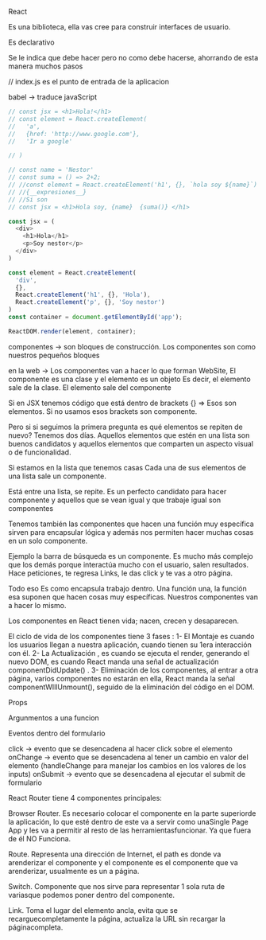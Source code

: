 React

Es una biblioteca, ella vas cree para construir interfaces de usuario.

Es declarativo

Se le indica que debe hacer pero no como debe hacerse, ahorrando de esta manera muchos pasos


//
index.js es el punto de entrada de la aplicacion 

babel -> traduce javaScript

```js
// const jsx = <h1>Hola!</h1>
// const element = React.createElement(
//   'a',
//   {href: 'http://www.google.com'},
//   'Ir a google'

// )

// const name = 'Nestor'
// const suma = () => 2+2;
// //const element = React.createElement('h1', {}, `hola soy ${name}`)
// //{__expresiones__}
// //Si son 
// const jsx = <h1>Hola soy, {name}  {suma()} </h1>

const jsx = (
  <div>
    <h1>Hola</h1>
    <p>Soy nestor</p>
  </div>
)

const element = React.createElement(
  'div',
  {},
  React.createElement('h1', {}, 'Hola'),
  React.createElement('p', {}, 'Soy nestor')
)
const container = document.getElementById('app');

ReactDOM.render(element, container);

```
componentes -> son bloques de construcción.
Los componentes son como nuestros pequeños bloques

en la web -> Los componentes van a hacer lo que forman WebSite, 
El componente es una clase y el elemento es un objeto Es decir, el elemento sale de la clase. El elemento sale del componente 

Si en JSX tenemos código que está dentro de brackets {} => Esos son elementos.
Si no usamos esos brackets son componente. 

Pero si si seguimos la primera pregunta es qué elementos se repiten de nuevo?
Tenemos dos días. Aquellos elementos que estén en una lista son buenos candidatos y aquellos elementos que comparten un aspecto visual o de funcionalidad. 

Si estamos en la lista que tenemos casas Cada una de sus elementos de una lista sale un componente. 

Está entre una lista, se repite. Es un perfecto candidato para hacer componente y aquellos que se vean igual y que trabaje igual son componentes

Tenemos también las componentes que hacen una función muy específica sirven para encapsular lógica y además nos permiten hacer muchas cosas en un solo componente. 

Ejemplo la barra de búsqueda es un componente. Es mucho más complejo que los demás porque interactúa mucho con el usuario, salen resultados. Hace peticiones, te regresa Links, le das click y te vas a otro página. 

Todo eso Es como encapsula trabajo dentro. Una función una, la función esa suponen que hacen cosas muy específicas. Nuestros componentes van a hacer lo mismo. 

Los componentes en React tienen vida; nacen, crecen y desaparecen.

El ciclo de vida de los componentes tiene 3 fases :
1- El Montaje es cuando los usuarios llegan a nuestra aplicación, cuando tienen su 1era interacción con él.
2- La Actualización , es cuando se ejecuta el render, generando el nuevo DOM, es cuando React manda una señal de actualización componentDidUpdate() .
3- Eliminación de los componentes, al entrar a otra página, varios componentes no estarán en ella, React manda la señal componentWIllUnmount(), seguido de la eliminación del código en el DOM.

Props

Argunmentos a una funcion

Eventos dentro del formulario

click -> evento que se desencadena al hacer click sobre el elemento
onChange -> evento que se desencadena al tener un cambio en valor del elemento (handleChange para manejar los cambios en los valores de los inputs)
onSubmit -> evento que se desencadena al ejecutar el submit de formulario
 
React Router tiene 4 componentes principales:

Browser Router. Es necesario colocar el componente en la parte superiorde la aplicación, lo que esté dentro de este va a servir como unaSingle Page App y les va a permitir al resto de las herramientasfuncionar. Ya que fuera de él NO Funciona.

Route. Representa una dirección de Internet, el path es donde va arenderizar el componente y el componente es el componente que va arenderizar, usualmente es un a página.

Switch. Componente que nos sirve para representar 1 sola ruta de variasque podemos poner dentro del componente.

Link. Toma el lugar del elemento ancla, evita que se recarguecompletamente la página, actualiza la URL sin recargar la páginacompleta.

